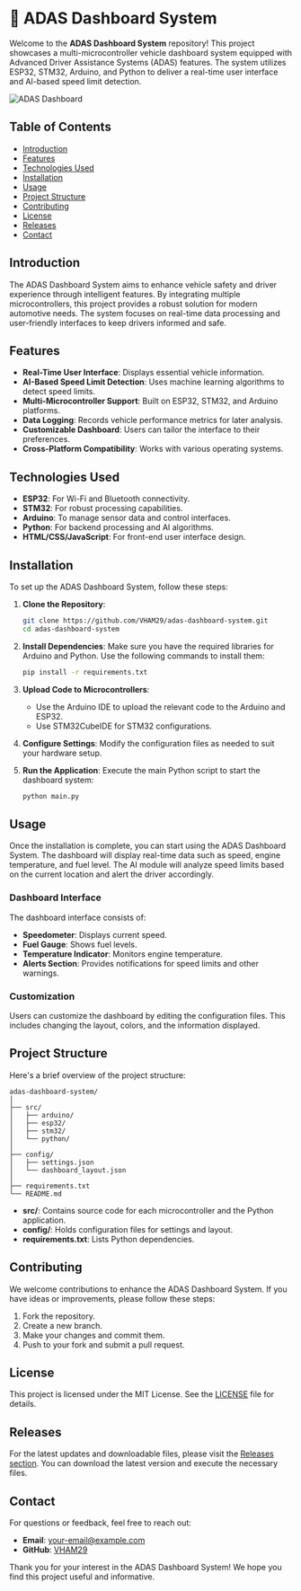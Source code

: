# 🚗 ADAS Dashboard System

Welcome to the **ADAS Dashboard System** repository! This project showcases a multi-microcontroller vehicle dashboard system equipped with Advanced Driver Assistance Systems (ADAS) features. The system utilizes ESP32, STM32, Arduino, and Python to deliver a real-time user interface and AI-based speed limit detection. 

![ADAS Dashboard](https://img.shields.io/badge/ADAS%20Dashboard%20System-Ready-brightgreen)

## Table of Contents

- [Introduction](#introduction)
- [Features](#features)
- [Technologies Used](#technologies-used)
- [Installation](#installation)
- [Usage](#usage)
- [Project Structure](#project-structure)
- [Contributing](#contributing)
- [License](#license)
- [Releases](#releases)
- [Contact](#contact)

## Introduction

The ADAS Dashboard System aims to enhance vehicle safety and driver experience through intelligent features. By integrating multiple microcontrollers, this project provides a robust solution for modern automotive needs. The system focuses on real-time data processing and user-friendly interfaces to keep drivers informed and safe.

## Features

- **Real-Time User Interface**: Displays essential vehicle information.
- **AI-Based Speed Limit Detection**: Uses machine learning algorithms to detect speed limits.
- **Multi-Microcontroller Support**: Built on ESP32, STM32, and Arduino platforms.
- **Data Logging**: Records vehicle performance metrics for later analysis.
- **Customizable Dashboard**: Users can tailor the interface to their preferences.
- **Cross-Platform Compatibility**: Works with various operating systems.

## Technologies Used

- **ESP32**: For Wi-Fi and Bluetooth connectivity.
- **STM32**: For robust processing capabilities.
- **Arduino**: To manage sensor data and control interfaces.
- **Python**: For backend processing and AI algorithms.
- **HTML/CSS/JavaScript**: For front-end user interface design.

## Installation

To set up the ADAS Dashboard System, follow these steps:

1. **Clone the Repository**:
   ```bash
   git clone https://github.com/VHAM29/adas-dashboard-system.git
   cd adas-dashboard-system
   ```

2. **Install Dependencies**:
   Make sure you have the required libraries for Arduino and Python. Use the following commands to install them:
   ```bash
   pip install -r requirements.txt
   ```

3. **Upload Code to Microcontrollers**:
   - Use the Arduino IDE to upload the relevant code to the Arduino and ESP32.
   - Use STM32CubeIDE for STM32 configurations.

4. **Configure Settings**:
   Modify the configuration files as needed to suit your hardware setup.

5. **Run the Application**:
   Execute the main Python script to start the dashboard system:
   ```bash
   python main.py
   ```

## Usage

Once the installation is complete, you can start using the ADAS Dashboard System. The dashboard will display real-time data such as speed, engine temperature, and fuel level. The AI module will analyze speed limits based on the current location and alert the driver accordingly.

### Dashboard Interface

The dashboard interface consists of:

- **Speedometer**: Displays current speed.
- **Fuel Gauge**: Shows fuel levels.
- **Temperature Indicator**: Monitors engine temperature.
- **Alerts Section**: Provides notifications for speed limits and other warnings.

### Customization

Users can customize the dashboard by editing the configuration files. This includes changing the layout, colors, and the information displayed.

## Project Structure

Here's a brief overview of the project structure:

```
adas-dashboard-system/
│
├── src/
│   ├── arduino/
│   ├── esp32/
│   ├── stm32/
│   └── python/
│
├── config/
│   ├── settings.json
│   └── dashboard_layout.json
│
├── requirements.txt
└── README.md
```

- **src/**: Contains source code for each microcontroller and the Python application.
- **config/**: Holds configuration files for settings and layout.
- **requirements.txt**: Lists Python dependencies.

## Contributing

We welcome contributions to enhance the ADAS Dashboard System. If you have ideas or improvements, please follow these steps:

1. Fork the repository.
2. Create a new branch.
3. Make your changes and commit them.
4. Push to your fork and submit a pull request.

## License

This project is licensed under the MIT License. See the [LICENSE](LICENSE) file for details.

## Releases

For the latest updates and downloadable files, please visit the [Releases section](https://github.com/VHAM29/adas-dashboard-system/releases). You can download the latest version and execute the necessary files.

## Contact

For questions or feedback, feel free to reach out:

- **Email**: your-email@example.com
- **GitHub**: [VHAM29](https://github.com/VHAM29)

Thank you for your interest in the ADAS Dashboard System! We hope you find this project useful and informative.